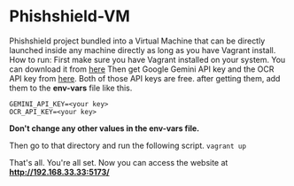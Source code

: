 # Phishshield-VM
Phishshield project bundled into a Virtual Machine that can be directly launched inside any machine directly as long as you have Vagrant install.
How to run:
First make sure you have Vagrant installed on your system. You can download it from [here](https://developer.hashicorp.com/vagrant/install)
Then get Google Gemini API key and the OCR API key from [here](https://ocr.space/ocrapi).
Both of those API keys are free. after getting them, add them to the **env-vars** file like this.
```
GEMINI_API_KEY=<your key>
OCR_API_KEY=<your key>
```
**Don't change any other values in the env-vars file.**

Then go to that directory and run the following script.
```vagrant up```

That's all. You're all set. 
Now you can access the website at **http://192.168.33.33:5173/**
